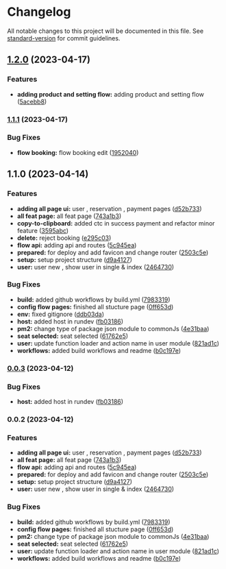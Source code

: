 # Changelog

All notable changes to this project will be documented in this file. See [standard-version](https://github.com/conventional-changelog/standard-version) for commit guidelines.

## [1.2.0](https://github.com/Tweed-tech/com-edu-reuion-dashboard/compare/1.1.1...1.2.0) (2023-04-17)


### Features

* **adding product and setting flow:** adding product and setting flow ([5acebb8](https://github.com/Tweed-tech/com-edu-reuion-dashboard/commit/5acebb8750274f9a29cac64e1c55e41dccfcab02))

### [1.1.1](https://github.com/Tweed-tech/com-edu-reuion-dashboard/compare/v1.1.0...v1.1.1) (2023-04-17)


### Bug Fixes

* **flow booking:** flow booking edit ([1952040](https://github.com/Tweed-tech/com-edu-reuion-dashboard/commit/1952040c75be1291293408b0928b8fdd8571d78e))

## 1.1.0 (2023-04-14)


### Features

* **adding all page ui:** user , reservation , payment pages ([d52b733](https://github.com/Tweed-tech/com-edu-reuion-dashboard/commit/d52b7330f85f58efbd2b391cac1e53a69a660d28))
* **all feat page:** all feat page ([743a1b3](https://github.com/Tweed-tech/com-edu-reuion-dashboard/commit/743a1b332f4f12cd7f35b25ba1c56fd41cc1efe7))
* **copy-to-clipboard:** added ctc in success payment and refactor minor feature ([3595abc](https://github.com/Tweed-tech/com-edu-reuion-dashboard/commit/3595abc15582b857c885caefaa015103827b32d0))
* **delete:** reject booking ([e295c03](https://github.com/Tweed-tech/com-edu-reuion-dashboard/commit/e295c0351fce8674176e6230107e6f31cb0edb9b))
* **flow api:** adding api and routes ([5c945ea](https://github.com/Tweed-tech/com-edu-reuion-dashboard/commit/5c945ea0d1529f419979ed8a439920750e93b03f))
* **prepared:** for deploy and add favicon and change router ([2503c5e](https://github.com/Tweed-tech/com-edu-reuion-dashboard/commit/2503c5eeb2af3dbc888251439ea15f5c334fc24b))
* **setup:** setup project structure ([d9a4127](https://github.com/Tweed-tech/com-edu-reuion-dashboard/commit/d9a41274fbb3eea7cf9d98fb45ab7f9558d190a0))
* **user:** user new , show user in single & index ([2464730](https://github.com/Tweed-tech/com-edu-reuion-dashboard/commit/2464730585c04c4a24a0922ff10c96a22ec0dcdb))


### Bug Fixes

* **build:** added github workflows by build.yml ([7983319](https://github.com/Tweed-tech/com-edu-reuion-dashboard/commit/7983319533755f827edf4b50d119f374d078bbdf))
* **config flow pages:** finished all stucture page ([0ff653d](https://github.com/Tweed-tech/com-edu-reuion-dashboard/commit/0ff653de60f9c5d669187216fa9105d729634883))
* **env:** fixed gitignore ([ddb03da](https://github.com/Tweed-tech/com-edu-reuion-dashboard/commit/ddb03dad0a0f260c270d8923ce35eb6bba32f193))
* **host:** added host in rundev ([fb03186](https://github.com/Tweed-tech/com-edu-reuion-dashboard/commit/fb0318601a335f23f10e345b79126aa2a93b7820))
* **pm2:** change type of package json module to commonJs ([4e31baa](https://github.com/Tweed-tech/com-edu-reuion-dashboard/commit/4e31baa7bd896d295c5a5100fe92bb6a63fda28d))
* **seat selected:** seat selected ([61762e5](https://github.com/Tweed-tech/com-edu-reuion-dashboard/commit/61762e5ed0a82351814dfe6780ebd87756527f5c))
* **user:** update function loader and action name in user module ([821ad1c](https://github.com/Tweed-tech/com-edu-reuion-dashboard/commit/821ad1c661f5bd2ffa14f8955147387dc4c06e2a))
* **workflows:** added build workflows and readme ([b0c197e](https://github.com/Tweed-tech/com-edu-reuion-dashboard/commit/b0c197e9120d8039ee6e809c24a46a87c4faabdf))

### [0.0.3](https://github.com/Tweed-tech/com-edu-reuion-dashboard/compare/0.0.2...0.0.3) (2023-04-12)


### Bug Fixes

* **host:** added host in rundev ([fb03186](https://github.com/Tweed-tech/com-edu-reuion-dashboard/commit/fb0318601a335f23f10e345b79126aa2a93b7820))

### 0.0.2 (2023-04-12)


### Features

* **adding all page ui:** user , reservation , payment pages ([d52b733](https://github.com/Tweed-tech/com-edu-reuion-dashboard/commit/d52b7330f85f58efbd2b391cac1e53a69a660d28))
* **all feat page:** all feat page ([743a1b3](https://github.com/Tweed-tech/com-edu-reuion-dashboard/commit/743a1b332f4f12cd7f35b25ba1c56fd41cc1efe7))
* **flow api:** adding api and routes ([5c945ea](https://github.com/Tweed-tech/com-edu-reuion-dashboard/commit/5c945ea0d1529f419979ed8a439920750e93b03f))
* **prepared:** for deploy and add favicon and change router ([2503c5e](https://github.com/Tweed-tech/com-edu-reuion-dashboard/commit/2503c5eeb2af3dbc888251439ea15f5c334fc24b))
* **setup:** setup project structure ([d9a4127](https://github.com/Tweed-tech/com-edu-reuion-dashboard/commit/d9a41274fbb3eea7cf9d98fb45ab7f9558d190a0))
* **user:** user new , show user in single & index ([2464730](https://github.com/Tweed-tech/com-edu-reuion-dashboard/commit/2464730585c04c4a24a0922ff10c96a22ec0dcdb))


### Bug Fixes

* **build:** added github workflows by build.yml ([7983319](https://github.com/Tweed-tech/com-edu-reuion-dashboard/commit/7983319533755f827edf4b50d119f374d078bbdf))
* **config flow pages:** finished all stucture page ([0ff653d](https://github.com/Tweed-tech/com-edu-reuion-dashboard/commit/0ff653de60f9c5d669187216fa9105d729634883))
* **pm2:** change type of package json module to commonJs ([4e31baa](https://github.com/Tweed-tech/com-edu-reuion-dashboard/commit/4e31baa7bd896d295c5a5100fe92bb6a63fda28d))
* **seat selected:** seat selected ([61762e5](https://github.com/Tweed-tech/com-edu-reuion-dashboard/commit/61762e5ed0a82351814dfe6780ebd87756527f5c))
* **user:** update function loader and action name in user module ([821ad1c](https://github.com/Tweed-tech/com-edu-reuion-dashboard/commit/821ad1c661f5bd2ffa14f8955147387dc4c06e2a))
* **workflows:** added build workflows and readme ([b0c197e](https://github.com/Tweed-tech/com-edu-reuion-dashboard/commit/b0c197e9120d8039ee6e809c24a46a87c4faabdf))
